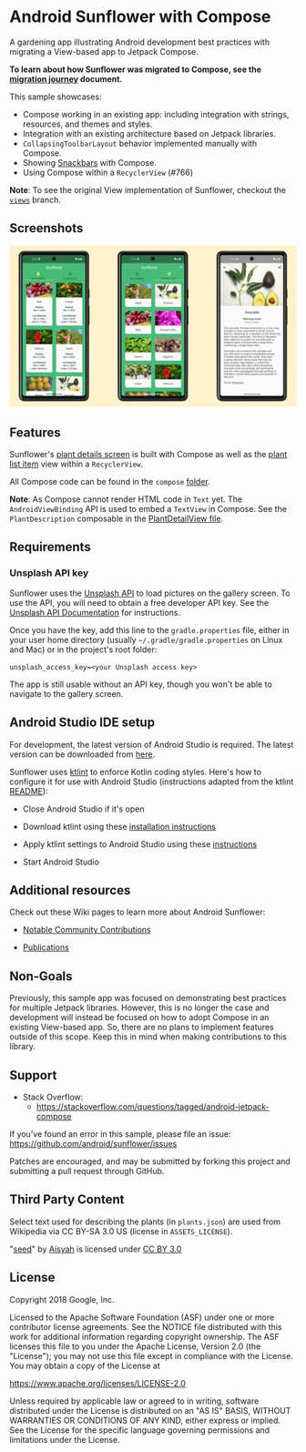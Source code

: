 # Android Sunflower with Compose

A gardening app illustrating Android development best practices with migrating
a View-based app to Jetpack Compose.

**To learn about how Sunflower was migrated to Compose, see the [migration journey](docs/MigrationJourney.md) document.**

This sample showcases:
* Compose working in an existing app: including integration with strings, resources, and themes and styles.
* Integration with an existing architecture based on Jetpack libraries.
* `CollapsingToolbarLayout` behavior implemented manually with Compose.
* Showing [Snackbars](https://material.io/components/snackbars) with Compose.
* Using Compose within a `RecyclerView` (#766)

**Note**: To see the original View implementation of Sunflower, checkout the [`views`](https://github.com/android/sunflower/tree/views) branch.

## Screenshots

<img src="screenshots/screenshots.png"/>

## Features

Sunflower's [plant details screen](app/src/main/java/com/google/samples/apps/sunflower/PlantDetailFragment.kt)
is built with Compose as well as the [plant list item](app/src/main/java/com/google/samples/apps/sunflower/compose/plantlist/PlantListItemView.kt)
view within a `RecyclerView`.

All Compose code can be found in the `compose`
[folder](app/src/main/java/com/google/samples/apps/sunflower/compose).

**Note**: As Compose cannot render HTML code in `Text` yet. The 
`AndroidViewBinding` API is used to embed a `TextView` in Compose. See the 
`PlantDescription` composable in the
[PlantDetailView file](app/src/main/java/com/google/samples/apps/sunflower/compose/plantdetail/PlantDetailView.kt).

## Requirements

### Unsplash API key

Sunflower uses the [Unsplash API](https://unsplash.com/developers) to load pictures on the gallery
screen. To use the API, you will need to obtain a free developer API key. See the
[Unsplash API Documentation](https://unsplash.com/documentation) for instructions.

Once you have the key, add this line to the `gradle.properties` file, either in your user home
directory (usually `~/.gradle/gradle.properties` on Linux and Mac) or in the project's root folder:

```
unsplash_access_key=<your Unsplash access key>
```

The app is still usable without an API key, though you won't be able to navigate to the gallery screen.

Android Studio IDE setup
------------------------
For development, the latest version of Android Studio is required. The latest version can be
downloaded from [here](https://developer.android.com/studio/).

Sunflower uses [ktlint](https://ktlint.github.io/) to enforce Kotlin coding styles.
Here's how to configure it for use with Android Studio (instructions adapted
from the ktlint [README](https://github.com/shyiko/ktlint/blob/master/README.md)):

- Close Android Studio if it's open

- Download ktlint using these [installation instructions](https://github.com/pinterest/ktlint/blob/master/README.md#installation)

- Apply ktlint settings to Android Studio using these [instructions](https://github.com/pinterest/ktlint/blob/master/README.md#-with-intellij-idea)

- Start Android Studio

Additional resources
--------------------
Check out these Wiki pages to learn more about Android Sunflower:

- [Notable Community Contributions](https://github.com/android/sunflower/wiki/Notable-Community-Contributions)

- [Publications](https://github.com/android/sunflower/wiki/Sunflower-Publications)

Non-Goals
---------
Previously, this sample app was focused on demonstrating best practices for
multiple Jetpack libraries. However, this is no longer the case and development
will instead be focused on how to adopt Compose in an existing View-based app.
So, there are no plans to implement features outside of this scope. Keep this
in mind when making contributions to this library.

Support
-------

- Stack Overflow:
  - https://stackoverflow.com/questions/tagged/android-jetpack-compose

If you've found an error in this sample, please file an issue:
https://github.com/android/sunflower/issues

Patches are encouraged, and may be submitted by forking this project and submitting a pull request
through GitHub.

Third Party Content
-------------------
Select text used for describing the plants (in `plants.json`) are used from Wikipedia via CC BY-SA 3.0 US (license in `ASSETS_LICENSE`).

"[seed](https://thenounproject.com/search/?q=seed&i=1585971)" by [Aisyah](https://thenounproject.com/aisyahalmasyira/) is licensed under [CC BY 3.0](https://creativecommons.org/licenses/by/3.0/us/legalcode)

License
-------

Copyright 2018 Google, Inc.

Licensed to the Apache Software Foundation (ASF) under one or more contributor
license agreements.  See the NOTICE file distributed with this work for
additional information regarding copyright ownership.  The ASF licenses this
file to you under the Apache License, Version 2.0 (the "License"); you may not
use this file except in compliance with the License.  You may obtain a copy of
the License at

  https://www.apache.org/licenses/LICENSE-2.0

Unless required by applicable law or agreed to in writing, software
distributed under the License is distributed on an "AS IS" BASIS,
WITHOUT WARRANTIES OR CONDITIONS OF ANY KIND, either express or implied.
See the License for the specific language governing permissions and
limitations under the License.
